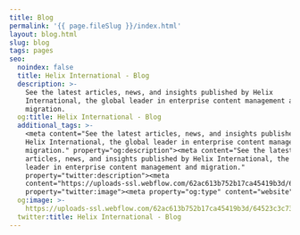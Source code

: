 ```yaml
---
title: Blog
permalink: '{{ page.fileSlug }}/index.html'
layout: blog.html
slug: blog
tags: pages
seo:
  noindex: false
  title: Helix International - Blog
  description: >-
    See the latest articles, news, and insights published by Helix
    International, the global leader in enterprise content management and
    migration.
  og:title: Helix International - Blog
  additional_tags: >-
    <meta content="See the latest articles, news, and insights published by
    Helix International, the global leader in enterprise content management and
    migration." property="og:description"><meta content="See the latest
    articles, news, and insights published by Helix International, the global
    leader in enterprise content management and migration."
    property="twitter:description"><meta
    content="https://uploads-ssl.webflow.com/62ac613b752b17ca45419b3d/64523c3c737acdc0f38d17ac_meta-image.png"
    property="twitter:image"><meta property="og:type" content="website">
  og:image: >-
    https://uploads-ssl.webflow.com/62ac613b752b17ca45419b3d/64523c3c737acdc0f38d17ac_meta-image.png
  twitter:title: Helix International - Blog
---
```



